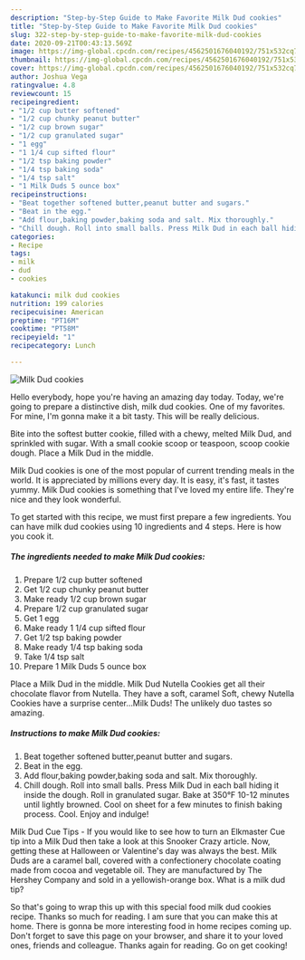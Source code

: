 ```yaml
---
description: "Step-by-Step Guide to Make Favorite Milk Dud cookies"
title: "Step-by-Step Guide to Make Favorite Milk Dud cookies"
slug: 322-step-by-step-guide-to-make-favorite-milk-dud-cookies
date: 2020-09-21T00:43:13.569Z
image: https://img-global.cpcdn.com/recipes/4562501676040192/751x532cq70/milk-dud-cookies-recipe-main-photo.jpg
thumbnail: https://img-global.cpcdn.com/recipes/4562501676040192/751x532cq70/milk-dud-cookies-recipe-main-photo.jpg
cover: https://img-global.cpcdn.com/recipes/4562501676040192/751x532cq70/milk-dud-cookies-recipe-main-photo.jpg
author: Joshua Vega
ratingvalue: 4.8
reviewcount: 15
recipeingredient:
- "1/2 cup butter softened"
- "1/2 cup chunky peanut butter"
- "1/2 cup brown sugar"
- "1/2 cup granulated sugar"
- "1 egg"
- "1 1/4 cup sifted flour"
- "1/2 tsp baking powder"
- "1/4 tsp baking soda"
- "1/4 tsp salt"
- "1 Milk Duds 5 ounce box"
recipeinstructions:
- "Beat together softened butter,peanut butter and sugars."
- "Beat in the egg."
- "Add flour,baking powder,baking soda and salt. Mix thoroughly."
- "Chill dough. Roll into small balls. Press Milk Dud in each ball hiding it inside the dough. Roll in granulated sugar. Bake at 350°F  10-12 minutes until lightly browned. Cool on sheet for a few minutes to finish baking process. Cool. Enjoy and indulge!"
categories:
- Recipe
tags:
- milk
- dud
- cookies

katakunci: milk dud cookies 
nutrition: 199 calories
recipecuisine: American
preptime: "PT16M"
cooktime: "PT58M"
recipeyield: "1"
recipecategory: Lunch

---
```



![Milk Dud cookies](https://img-global.cpcdn.com/recipes/4562501676040192/751x532cq70/milk-dud-cookies-recipe-main-photo.jpg)

Hello everybody, hope you're having an amazing day today. Today, we're going to prepare a distinctive dish, milk dud cookies. One of my favorites. For mine, I'm gonna make it a bit tasty. This will be really delicious.

Bite into the softest butter cookie, filled with a chewy, melted Milk Dud, and sprinkled with sugar. With a small cookie scoop or teaspoon, scoop cookie dough. Place a Milk Dud in the middle.

Milk Dud cookies is one of the most popular of current trending meals in the world. It is appreciated by millions every day. It is easy, it's fast, it tastes yummy. Milk Dud cookies is something that I've loved my entire life. They're nice and they look wonderful.


To get started with this recipe, we must first prepare a few ingredients. You can have milk dud cookies using 10 ingredients and 4 steps. Here is how you cook it.

<!--inarticleads1-->

##### The ingredients needed to make Milk Dud cookies:

1. Prepare 1/2 cup butter softened
1. Get 1/2 cup chunky peanut butter
1. Make ready 1/2 cup brown sugar
1. Prepare 1/2 cup granulated sugar
1. Get 1 egg
1. Make ready 1 1/4 cup sifted flour
1. Get 1/2 tsp baking powder
1. Make ready 1/4 tsp baking soda
1. Take 1/4 tsp salt
1. Prepare 1 Milk Duds 5 ounce box


Place a Milk Dud in the middle. Milk Dud Nutella Cookies get all their chocolate flavor from Nutella. They have a soft, caramel Soft, chewy Nutella Cookies have a surprise center…Milk Duds! The unlikely duo tastes so amazing. 

<!--inarticleads2-->

##### Instructions to make Milk Dud cookies:

1. Beat together softened butter,peanut butter and sugars.
1. Beat in the egg.
1. Add flour,baking powder,baking soda and salt. Mix thoroughly.
1. Chill dough. Roll into small balls. Press Milk Dud in each ball hiding it inside the dough. Roll in granulated sugar. Bake at 350°F  10-12 minutes until lightly browned. Cool on sheet for a few minutes to finish baking process. Cool. Enjoy and indulge!


Milk Dud Cue Tips - If you would like to see how to turn an Elkmaster Cue tip into a Milk Dud then take a look at this Snooker Crazy article. Now, getting these at Halloween or Valentine&#39;s day was always the best. Milk Duds are a caramel ball, covered with a confectionery chocolate coating made from cocoa and vegetable oil. They are manufactured by The Hershey Company and sold in a yellowish-orange box. What is a milk dud tip? 

So that's going to wrap this up with this special food milk dud cookies recipe. Thanks so much for reading. I am sure that you can make this at home. There is gonna be more interesting food in home recipes coming up. Don't forget to save this page on your browser, and share it to your loved ones, friends and colleague. Thanks again for reading. Go on get cooking!
